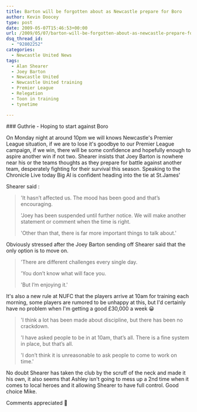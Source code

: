 ```yaml
---
title: Barton will be forgotten about as Newcastle prepare for Boro
author: Kevin Doocey
type: post
date: 2009-05-07T15:46:53+00:00
url: /2009/05/07/barton-will-be-forgotten-about-as-newcastle-prepare-for-boro/
dsq_thread_id:
  - "92802252"
categories:
  - Newcastle United News
tags:
  - Alan Shearer
  - Joey Barton
  - Newcastle United
  - Newcastle United training
  - Premier League
  - Relegation
  - Toon in training
  - tynetime

---
```

### Guthrie - Hoping to start against Boro

On Monday night at around 10pm we will knows Newcastle's Premier League situation, if we are to lose it's goodbye to our Premier League campaign, if we win, there will be some confidence and hopefully enough to aspire another win if not two. Shearer insists that Joey Barton is nowhere near his or the teams thoughts as they prepare for battle against another team, desperately fighting for their survival this season. Speaking to the Chronicle Live today Big Al is confident heading into the tie at St.James'

Shearer said :

> 'It hasn’t affected us. The mood has been good and that’s encouraging.
>
> 'Joey has been suspended until further notice. We will make another statement or comment when the time is right.
>
> 'Other than that, there is far more important things to talk about.'

Obviously stressed after the Joey Barton sending off Shearer said that the only option is to move on.

> 'There are different challenges every single day.
>
> 'You don’t know what will face you.
>
> 'But I’m enjoying it.'

It's also a new rule at NUFC that the players arrive at 10am for training each morning, some players are rumored to be unhappy at this, but I'd certainly have no problem when I'm getting a good £30,000 a week 😀

> 'I think a lot has been made about discipline, but there has been no crackdown.
>
> 'I have asked people to be in at 10am, that’s all. There is a fine system in place, but that’s all.
>
> 'I don’t think it is unreasonable to ask people to come to work on time.'

No doubt Shearer has taken the club by the scruff of the neck and made it his own, it also seems that Ashley isn't going to mess up a 2nd time when it comes to local heroes and it allowing Shearer to have full control. Good choice Mike.

Comments appreciated 🙂
